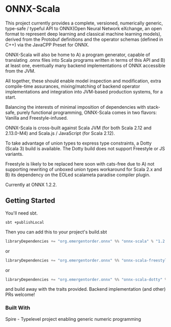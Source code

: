 # ONNX-Scala

This project currently provides a complete, versioned, numerically generic, type-safe / typeful API to ONNX(Open Neural Network eXchange, an open format to represent deep learning and classical machine learning models), derived from the Protobuf definitions and the operator schemas (defined in C++) via the JavaCPP Preset for ONNX.

ONNX-Scala will also be home to A) a program generator, capable of translating .onnx files into Scala programs written in terms of this API and B) at least one, eventually many backend implementations of ONNX accessible from the JVM.

All together, these should enable model inspection and modification, extra compile-time assurances, mixing/matching of backend operator implementations and integration into JVM-based production systems, for a start.

Balancing the interests of minimal imposition of dependencies with stack-safe, purely functional programming, ONNX-Scala comes in two flavors: Vanilla and Freestyle-infused.

ONNX-Scala is cross-built against Scala JVM (for both Scala 2.12 and 2.13.0-M4) and Scala.js / JavaScript (for Scala 2.12).

To take advantage of union types to express type constraints, a Dotty (Scala 3) build is available. The Dotty build does not support Freestyle or JS variants.

Freestyle is likely to be replaced here soon with cats-free due to A) not supporting rewriting of unboxed union types workaround for Scala 2.x and B) its dependency on the EOLed scalameta paradise compiler plugin.

Currently at ONNX 1.2.2.


## Getting Started

You'll need sbt.

```
sbt +publishLocal
```

Then you can add this to your project's build.sbt 

```scala
libraryDependencies += "org.emergentorder.onnx" %% "onnx-scala" % "1.2.2-0.1.0-SNAPSHOT"
```

or 

```scala
libraryDependencies += "org.emergentorder.onnx" %% "onnx-scala-freestyle" % "1.2.2-0.1.0-SNAPSHOT"
``` 

or


```scala
libraryDependencies += "org.emergentorder.onnx" %% "onnx-scala-dotty" % "1.2.2-0.1.0-SNAPSHOT"
```

and build away with the traits provided. Backend implementation (and other) PRs welcome!

### Built With

Spire - Typelevel project enabling generic numeric programming

